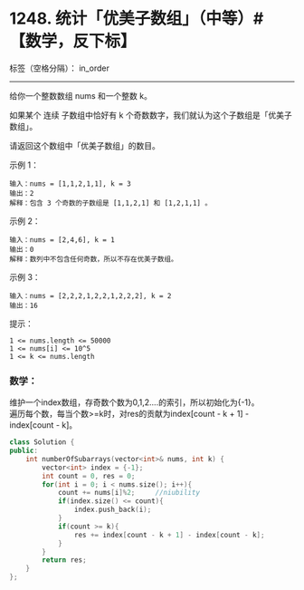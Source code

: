 ﻿# 1248. 统计「优美子数组」（中等）#【数学，反下标】

标签（空格分隔）： in_order

---
给你一个整数数组 nums 和一个整数 k。

如果某个 连续 子数组中恰好有 k 个奇数数字，我们就认为这个子数组是「优美子数组」。

请返回这个数组中「优美子数组」的数目。

示例 1：

    输入：nums = [1,1,2,1,1], k = 3
    输出：2
    解释：包含 3 个奇数的子数组是 [1,1,2,1] 和 [1,2,1,1] 。

示例 2：

    输入：nums = [2,4,6], k = 1
    输出：0
    解释：数列中不包含任何奇数，所以不存在优美子数组。

示例 3：

    输入：nums = [2,2,2,1,2,2,1,2,2,2], k = 2
    输出：16

提示：

    1 <= nums.length <= 50000
    1 <= nums[i] <= 10^5
    1 <= k <= nums.length


### 数学：
维护一个index数组，存奇数个数为0,1,2....的索引，所以初始化为{-1}。    
遍历每个数，每当个数>=k时，对res的贡献为index[count - k + 1] - index[count - k]。    
```c++
class Solution {
public:
    int numberOfSubarrays(vector<int>& nums, int k) {
        vector<int> index = {-1};
        int count = 0, res = 0;
        for(int i = 0; i < nums.size(); i++){
            count += nums[i]%2;     //niubility
            if(index.size() <= count){
                index.push_back(i);
            }
            if(count >= k){
                res += index[count - k + 1] - index[count - k];
            }
        }
        return res;
    }
};
```

